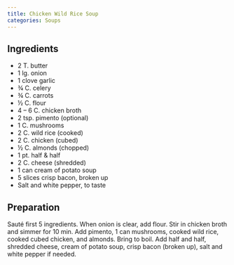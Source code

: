 ```yaml
---
title: Chicken Wild Rice Soup
categories: Soups
---
```


## Ingredients

- 2 T. butter
- 1 lg. onion
- 1 clove garlic
- ¾ C. celery
- ¾ C. carrots
- ½ C. flour
- 4 – 6 C. chicken broth
- 2 tsp. pimento (optional)
- 1 C. mushrooms
- 2 C. wild rice (cooked)
- 2 C. chicken (cubed)
- ½ C. almonds (chopped)
- 1 pt. half & half
- 2 C. cheese (shredded)
- 1 can cream of potato soup
- 5 slices crisp bacon, broken up
- Salt and white pepper, to taste

## Preparation

Sauté first 5 ingredients. When onion is clear, add flour.  Stir in chicken broth and simmer for 10 min.  Add pimento, 1 can mushrooms, cooked wild rice, cooked cubed chicken, and almonds.  Bring to boil.  Add half and half, shredded cheese, cream of potato soup, crisp bacon (broken up), salt and white pepper if needed.


